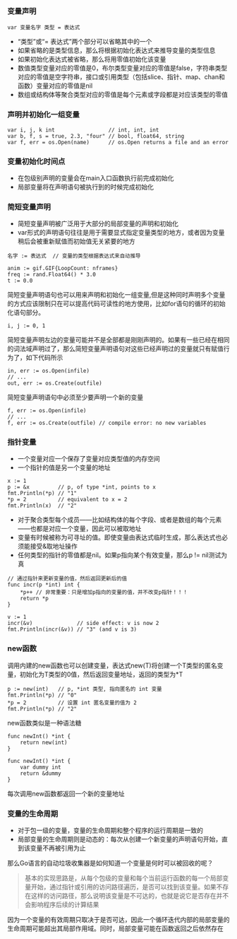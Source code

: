 ### 变量声明

```text
var 变量名字 类型 = 表达式
```

- “类型”或“= 表达式”两个部分可以省略其中的一个
- 如果省略的是类型信息，那么将根据初始化表达式来推导变量的类型信息
- 如果初始化表达式被省略，那么将用零值初始化该变量
- 数值类型变量对应的零值是0，布尔类型变量对应的零值是false，字符串类型对应的零值是空字符串，接口或引用类型（包括slice、指针、map、chan和函数）变量对应的零值是nil
- 数组或结构体等聚合类型对应的零值是每个元素或字段都是对应该类型的零值

### 声明并初始化一组变量

```text
var i, j, k int                 // int, int, int
var b, f, s = true, 2.3, "four" // bool, float64, string
var f, err = os.Open(name)      // os.Open returns a file and an error

```

### 变量初始化时间点

- 在包级别声明的变量会在main入口函数执行前完成初始化
- 局部变量将在声明语句被执行到的时候完成初始化


### 简短变量声明
- 简短变量声明被广泛用于大部分的局部变量的声明和初始化
- var形式的声明语句往往是用于需要显式指定变量类型的地方，或者因为变量稍后会被重新赋值而初始值无关紧要的地方


```text
名字 := 表达式  // 变量的类型根据表达式来自动推导
```

```text
anim := gif.GIF{LoopCount: nframes}
freq := rand.Float64() * 3.0
t := 0.0
```


简短变量声明语句也可以用来声明和初始化一组变量,但是这种同时声明多个变量的方式应该限制只在可以提高代码可读性的地方使用，比如for语句的循环的初始化语句部分。

```text
i, j := 0, 1
```

简短变量声明左边的变量可能并不是全部都是刚刚声明的。如果有一些已经在相同的词法域声明过了，那么简短变量声明语句对这些已经声明过的变量就只有赋值行为了，如下代码所示

```text
in, err := os.Open(infile)
// ...
out, err := os.Create(outfile)
```

简短变量声明语句中必须至少要声明一个新的变量
```text
f, err := os.Open(infile)
// ...
f, err := os.Create(outfile) // compile error: no new variables
```


### 指针变量

- 一个变量对应一个保存了变量对应类型值的内存空间
- 一个指针的值是另一个变量的地址

```text
x := 1
p := &x         // p, of type *int, points to x
fmt.Println(*p) // "1"
*p = 2          // equivalent to x = 2
fmt.Println(x)  // "2"
```

- 对于聚合类型每个成员——比如结构体的每个字段、或者是数组的每个元素——也都是对应一个变量，因此可以被取地址
- 变量有时候被称为可寻址的值。即使变量由表达式临时生成，那么表达式也必须能接受&取地址操作
- 任何类型的指针的零值都是nil。如果p指向某个有效变量，那么p != nil测试为真

```text
// 通过指针来更新变量的值，然后返回更新后的值
func incr(p *int) int {
    *p++ // 非常重要：只是增加p指向的变量的值，并不改变p指针！！！
    return *p
}

v := 1
incr(&v)              // side effect: v is now 2
fmt.Println(incr(&v)) // "3" (and v is 3)
```

### new函数
调用内建的new函数也可以创建变量，表达式new(T)将创建一个T类型的匿名变量，初始化为T类型的0值，然后返回变量地址，返回的类型为*T

```text
p := new(int)   // p, *int 类型, 指向匿名的 int 变量
fmt.Println(*p) // "0"
*p = 2          // 设置 int 匿名变量的值为 2
fmt.Println(*p) // "2"
```

new函数类似是一种语法糖

```text
func newInt() *int {
    return new(int)
}

func newInt() *int {
    var dummy int
    return &dummy
}

```

每次调用new函数都返回一个新的变量地址

### 变量的生命周期

- 对于包一级的变量，变量的生命周期和整个程序的运行周期是一致的
- 局部变量的生命周期则是动态的：每次从创建一个新变量的声明语句开始，直到该变量不再被引用为止

那么Go语言的自动垃圾收集器是如何知道一个变量是何时可以被回收的呢？

> 基本的实现思路是，从每个包级的变量和每个当前运行函数的每一个局部变量开始，通过指针或引用的访问路径遍历，是否可以找到该变量。如果不存在这样的访问路径，那么说明该变量是不可达的，也就是说它是否存在并不会影响程序后续的计算结果

因为一个变量的有效周期只取决于是否可达，因此一个循环迭代内部的局部变量的生命周期可能超出其局部作用域。同时，局部变量可能在函数返回之后依然存在
